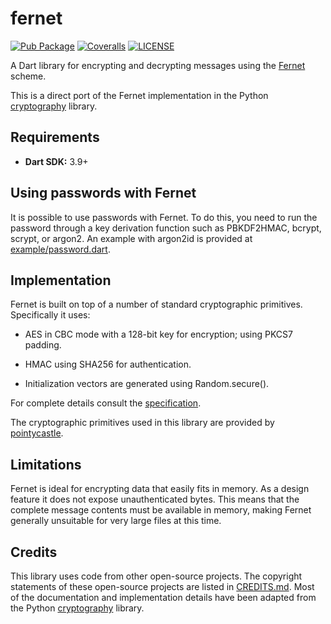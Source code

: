 # fernet

[![Pub Package](https://img.shields.io/pub/v/fernet?style=for-the-badge)](https://pub.dev/packages/fernet)
[![Coveralls](https://img.shields.io/coverallsCoverage/github/elliotwutingfeng/fernet?logo=coveralls&style=for-the-badge)](https://coveralls.io/github/elliotwutingfeng/fernet?branch=main)
[![LICENSE](https://img.shields.io/badge/LICENSE-BSD--3--Clause-GREEN?style=for-the-badge)](LICENSE)

A Dart library for encrypting and decrypting messages using the [Fernet](https://cryptography.io/en/latest/fernet) scheme.

This is a direct port of the Fernet implementation in the Python [cryptography](https://cryptography.io) library.

## Requirements

- **Dart SDK:** 3.9+

## Using passwords with Fernet

It is possible to use passwords with Fernet. To do this, you need to run the password through a key derivation function such as PBKDF2HMAC, bcrypt, scrypt, or argon2. An example with argon2id is provided at [example/password.dart](example/password.dart).

## Implementation

Fernet is built on top of a number of standard cryptographic primitives. Specifically it uses:

- AES in CBC mode with a 128-bit key for encryption; using PKCS7 padding.

- HMAC using SHA256 for authentication.

- Initialization vectors are generated using Random.secure().

For complete details consult the [specification](https://github.com/fernet/spec/blob/master/Spec.md).

The cryptographic primitives used in this library are provided by [pointycastle](https://pub.dev/packages/pointycastle).

## Limitations

Fernet is ideal for encrypting data that easily fits in memory. As a design feature it does not expose unauthenticated bytes. This means that the complete message contents must be available in memory, making Fernet generally unsuitable for very large files at this time.

## Credits

This library uses code from other open-source projects. The copyright statements of these open-source projects are listed in [CREDITS.md](CREDITS.md). Most of the documentation and implementation details have been adapted from the Python [cryptography](https://cryptography.io) library.
